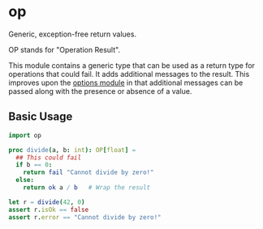 # op
Generic, exception-free return values.

OP stands for "Operation Result".

This module contains a generic type that can be used as a return type for operations that could fail. It adds additional messages to the result.
This improves upon the [options module](https://nim-lang.org/docs/options.html) in that additional messages can be passed along with the presence or absence of a value.

## Basic Usage
``` nim
import op

proc divide(a, b: int): OP[float] =
  ## This could fail
  if b == 0:
    return fail "Cannot divide by zero!"
  else:
    return ok a / b   # Wrap the result

let r = divide(42, 0)
assert r.isOk == false
assert r.error == "Cannot divide by zero!"
```